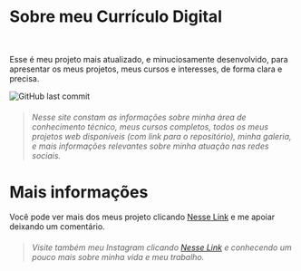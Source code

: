 # Sobre meu Currículo Digital
<br>

Esse é meu projeto mais atualizado, e minuciosamente desenvolvido, para apresentar os meus projetos, meus cursos e interesses, de forma clara e precisa.

![GitHub last commit](https://img.shields.io/github/last-commit/phillipehenriques/Curriculo-Digital)

> ###### Nesse site constam as informações sobre minha área de conhecimento técnico, meus cursos completos, todos os meus projetos web disponíveis (com link para o repositório), minha galeria, e mais informações relevantes sobre minha atuação nas redes sociais.

# Mais informações

Você pode ver mais dos meus projeto clicando [Nesse Link](https://github.com/phillipehenriques/) e me apoiar deixando um comentário.

> ###### Visite também meu Instagram clicando [Nesse Link](https://www.instagram.com/ph_aranoia/) e conhecendo um pouco mais sobre minha vida e meu trabalho.